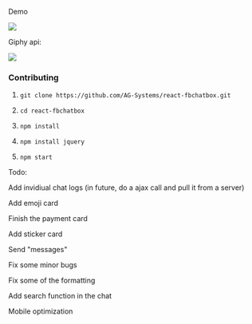 Demo

![](http://i.imgur.com/mkcaTG4.gif)


Giphy api:

![](http://i.imgur.com/0OtjY7x.gif)


### Contributing

1) `git clone https://github.com/AG-Systems/react-fbchatbox.git`

2) `cd react-fbchatbox`

3) `npm install`

4) `npm install jquery`

5) `npm start`


Todo:

Add invidiual chat logs (in future, do a ajax call and pull it from a server)

Add emoji card

Finish the payment card

Add sticker card

Send "messages"

Fix some minor bugs

Fix some of the formatting

Add search function in the chat 

Mobile optimization
